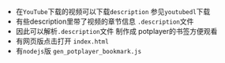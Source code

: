 - 在`YouTube`下载的视频可以下载`description` 参见`youtubedl`下载
- 有些description里带了视频的章节信息  `.description`文件
- 因此可以解析`.description`文件 制作成 potplayer的书签方便观看
- 有网页版点击打开 `index.html`
- 有`nodejs`版 `gen_potplayer_bookmark.js`
